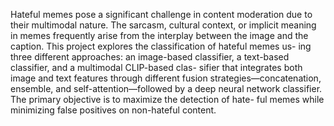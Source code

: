 Hateful memes pose a significant challenge in content
moderation due to their multimodal nature. The sarcasm,
cultural context, or implicit meaning in memes frequently
arise from the interplay between the image and the caption.
This project explores the classification of hateful memes us-
ing three different approaches: an image-based classifier,
a text-based classifier, and a multimodal CLIP-based clas-
sifier that integrates both image and text features through
different fusion strategies—concatenation, ensemble, and
self-attention—followed by a deep neural network classifier.
The primary objective is to maximize the detection of hate-
ful memes while minimizing false positives on non-hateful
content.
